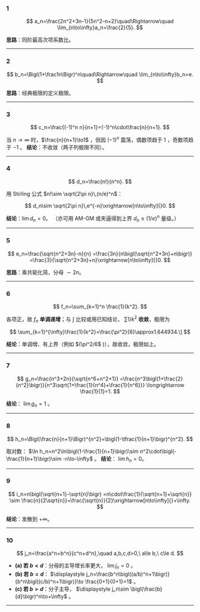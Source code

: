 

### 1

$$
a_n=\frac{2n^2+3n-1}{5n^2-n+2}\quad\Rightarrow\quad 
\lim_{n\to\infty}a_n=\frac{2}{5}.
$$

**思路**：同阶最高次项系数比。

---

### 2

$$
b_n=\Bigl(1+\frac1n\Bigr)^n\quad\Rightarrow\quad 
\lim_{n\to\infty}b_n=e.
$$

**思路**：经典极限的定义极限。

---

### 3

$$
c_n=\frac{(-1)^n n}{n+1}=(-1)^n\cdot\frac{n}{n+1}.
$$

当 $n\to\infty$ 时，$\frac{n}{n+1}\to1$ ，但因 $(-1)^n$ 震荡，偶数项趋于 $1$ ，奇数项趋于 $-1$ 。
**结论**：不收敛（两子列极限不同）。

---

### 4

$$
d_n=\frac{n!}{n^n}.
$$

用 Stirling 公式 $n!\sim \sqrt{2\pi n}\,(n/e)^n$：

$$
d_n\sim \sqrt{2\pi n}\,e^{-n}\xrightarrow[n\to\infty]{}0.
$$

**结论**：$\lim d_n=0$。
（亦可用 AM-GM 或夹逼得到上界 $d_n\le (1/e)^n$ 量级。）

---

### 5

$$
e_n=\frac{\sqrt{n^2+3n}-n}{n}
=\frac{3n}{n\bigl(\sqrt{n^2+3n}+n\bigr)}
=\frac{3}{\sqrt{n^2+3n}+n}\xrightarrow[n\to\infty]{}0.
$$

**思路**：乘共轭化简，分母 $\sim 2n$。

---

### 6

$$
f_n=\sum_{k=1}^n \frac{1}{k^2}.
$$

各项正，故 $f_n$ **单调递增**；与 $\int$ 比较或用已知结论， $\sum 1/k^2$ **收敛**，极限为

$$
\sum_{k=1}^{\infty}\frac{1}{k^2}=\frac{\pi^2}{6}\approx1.644934.\]
$$

**结论**：单调增、有上界（例如 $\(\pi^2/6\$ )），故收敛，极限如上。

---

### 7

$$
g_n=\frac{n^3+2n}{\sqrt{n^6+n^2+1}}
=\frac{n^3\bigl(1+\frac{2}{n^2}\bigr)}{n^3\sqrt{1+\frac{1}{n^4}+\frac{1}{n^6}}}
\longrightarrow \frac{1}{1}=1.
$$

**结论**： $\lim g_n=1$ 。

---

### 8

$$
h_n=\Bigl(\frac{n}{n+1}\Bigr)^{n^2}=\bigl(1-\tfrac{1}{n+1}\bigr)^{n^2}.
$$

取对数： $\ln h_n=n^2\ln\bigl(1-\frac{1}{n+1}\bigr)\sim n^2\cdot\bigl(-\frac{1}{n+1}\bigr)\sim -n\to-\infty$ 。
**结论**： $\lim h_n=0$。

---

### 9

$$
i_n=n\bigl(\sqrt{n+1}-\sqrt{n}\bigr)
=n\cdot\frac{1}{\sqrt{n+1}+\sqrt{n}}
\sim \frac{n}{2\sqrt{n}}=\frac{\sqrt{n}}{2}\xrightarrow[n\to\infty]{}+\infty.
$$

**结论**：发散到 $+\infty$。

---

### 10

$$
j_n=\frac{a^n+b^n}{c^n+d^n},\quad a,b,c,d>0,\ a\le b,\ c\le d.
$$

* **(a) 若 $b<d$**：分母的主导增长率更大， $\displaystyle \lim j_n=0$ 。
* **(b) 若 $b=d$**： $\displaystyle j_n=\frac{b^n\bigl((a/b)^n+1\bigr)}{b^n\bigl((c/b)^n+1\bigr)}\to \frac{0+1}{0+1}=1$ 。
* **(c) 若 $b>d$**：分子主导， $\displaystyle j_n\sim \bigl(\frac{b}{d}\bigr)^n\to+\infty$ 。

---

